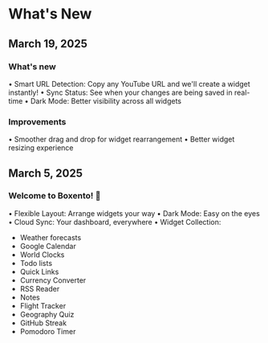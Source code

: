 # What's New

## March 19, 2025

### What's new
• Smart URL Detection: Copy any YouTube URL and we'll create a widget instantly!
• Sync Status: See when your changes are being saved in real-time
• Dark Mode: Better visibility across all widgets

### Improvements
• Smoother drag and drop for widget rearrangement
• Better widget resizing experience

## March 5, 2025

### Welcome to Boxento! 🎉

• Flexible Layout: Arrange widgets your way
• Dark Mode: Easy on the eyes
• Cloud Sync: Your dashboard, everywhere
• Widget Collection:
  - Weather forecasts
  - Google Calendar
  - World Clocks
  - Todo lists
  - Quick Links
  - Currency Converter
  - RSS Reader
  - Notes
  - Flight Tracker
  - Geography Quiz
  - GitHub Streak
  - Pomodoro Timer 